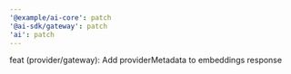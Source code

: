 ```yaml
---
'@example/ai-core': patch
'@ai-sdk/gateway': patch
'ai': patch
---
```


feat (provider/gateway): Add providerMetadata to embeddings response
